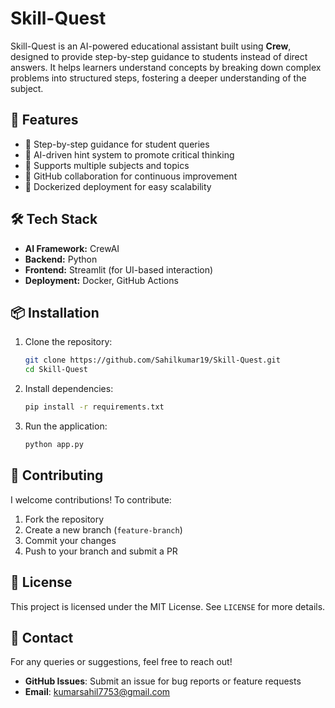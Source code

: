# Skill-Quest

Skill-Quest is an AI-powered educational assistant built using **Crew**, designed to provide step-by-step guidance to students instead of direct answers. It helps learners understand concepts by breaking down complex problems into structured steps, fostering a deeper understanding of the subject.

## 🚀 Features

- 🔹 Step-by-step guidance for student queries
- 🔹 AI-driven hint system to promote critical thinking
- 🔹 Supports multiple subjects and topics
- 🔹 GitHub collaboration for continuous improvement
- 🔹 Dockerized deployment for easy scalability

## 🛠️ Tech Stack

- **AI Framework:** CrewAI
- **Backend:** Python
- **Frontend:** Streamlit (for UI-based interaction)
- **Deployment:** Docker, GitHub Actions

## 📦 Installation

1. Clone the repository:

   ```bash
   git clone https://github.com/Sahilkumar19/Skill-Quest.git
   cd Skill-Quest
   ```

2. Install dependencies:

   ```bash
   pip install -r requirements.txt
   ```

3. Run the application:
   ```bash
   python app.py
   ```

## 🤝 Contributing

I welcome contributions! To contribute:

1. Fork the repository
2. Create a new branch (`feature-branch`)
3. Commit your changes
4. Push to your branch and submit a PR

## 📜 License

This project is licensed under the MIT License. See `LICENSE` for more details.

## 📧 Contact

For any queries or suggestions, feel free to reach out!

- **GitHub Issues**: Submit an issue for bug reports or feature requests
- **Email**: kumarsahil7753@gmail.com
